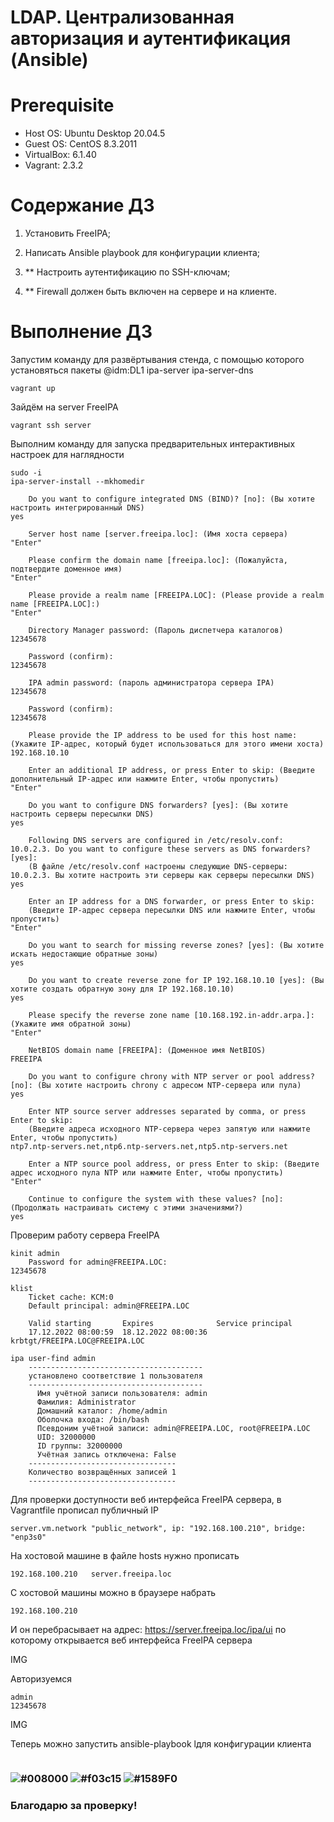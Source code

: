 # LDAP. Централизованная авторизация и аутентификация (Ansible)

# **Prerequisite**

- Host OS: Ubuntu Desktop 20.04.5
- Guest OS: CentOS 8.3.2011
- VirtualBox: 6.1.40
- Vagrant: 2.3.2

# **Содержание ДЗ**

1. Установить FreeIPA;

2. Написать Ansible playbook для конфигурации клиента;

3. ** Настроить аутентификацию по SSH-ключам;

4. ** Firewall должен быть включен на сервере и на клиенте.

# **Выполнение ДЗ**

Запустим команду для развёртывания стенда, с помощью которого установяться пакеты @idm:DL1 ipa-server ipa-server-dns
```
vagrant up
```

Зайдём на server FreeIPA
```
vagrant ssh server
```

Выполним команду для запуска предварительных интерактивных настроек для наглядности
```
sudo -i
ipa-server-install --mkhomedir

	Do you want to configure integrated DNS (BIND)? [no]: (Вы хотите настроить интегрированный DNS)
yes

	Server host name [server.freeipa.loc]: (Имя хоста сервера)
"Enter"

	Please confirm the domain name [freeipa.loc]: (Пожалуйста, подтвердите доменное имя)
"Enter"

	Please provide a realm name [FREEIPA.LOC]: (Please provide a realm name [FREEIPA.LOC]:)
"Enter"

	Directory Manager password: (Пароль диспетчера каталогов)
12345678

	Password (confirm):
12345678

	IPA admin password: (пароль администратора сервера IPA)
12345678

	Password (confirm):
12345678

	Please provide the IP address to be used for this host name: (Укажите IP-адрес, который будет использоваться для этого имени хоста)
192.168.10.10

	Enter an additional IP address, or press Enter to skip: (Введите дополнительный IP-адрес или нажмите Enter, чтобы пропустить)
"Enter"

	Do you want to configure DNS forwarders? [yes]: (Вы хотите настроить серверы пересылки DNS)
yes

	Following DNS servers are configured in /etc/resolv.conf: 10.0.2.3. Do you want to configure these servers as DNS forwarders? [yes]:
	(В файле /etc/resolv.conf настроены следующие DNS-серверы: 10.0.2.3. Вы хотите настроить эти серверы как серверы пересылки DNS)
yes

	Enter an IP address for a DNS forwarder, or press Enter to skip: 
	(Введите IP-адрес сервера пересылки DNS или нажмите Enter, чтобы пропустить)
"Enter"

	Do you want to search for missing reverse zones? [yes]: (Вы хотите искать недостающие обратные зоны)
yes

	Do you want to create reverse zone for IP 192.168.10.10 [yes]: (Вы хотите создать обратную зону для IP 192.168.10.10)
yes

	Please specify the reverse zone name [10.168.192.in-addr.arpa.]: (Укажите имя обратной зоны)
"Enter"

	NetBIOS domain name [FREEIPA]: (Доменное имя NetBIOS)
FREEIPA

	Do you want to configure chrony with NTP server or pool address? [no]: (Вы хотите настроить chrony с адресом NTP-сервера или пула)
yes

	Enter NTP source server addresses separated by comma, or press Enter to skip: 
	(Введите адреса исходного NTP-сервера через запятую или нажмите Enter, чтобы пропустить)
ntp7.ntp-servers.net,ntp6.ntp-servers.net,ntp5.ntp-servers.net

	Enter a NTP source pool address, or press Enter to skip: (Введите адрес исходного пула NTP или нажмите Enter, чтобы пропустить)
"Enter"

	Continue to configure the system with these values? [no]: (Продолжать настраивать систему с этими значениями?)
yes
```

Проверим работу сервера FreeIPA
```
kinit admin
	Password for admin@FREEIPA.LOC:
12345678

klist
	Ticket cache: KCM:0
	Default principal: admin@FREEIPA.LOC

	Valid starting       Expires              Service principal
	17.12.2022 08:00:59  18.12.2022 08:00:36  krbtgt/FREEIPA.LOC@FREEIPA.LOC
	
ipa user-find admin
	---------------------------------------
	установлено соответствие 1 пользователя
	---------------------------------------
	  Имя учётной записи пользователя: admin
	  Фамилия: Administrator
	  Домашний каталог: /home/admin
	  Оболочка входа: /bin/bash
	  Псевдоним учётной записи: admin@FREEIPA.LOC, root@FREEIPA.LOC
	  UID: 32000000
	  ID группы: 32000000
	  Учётная запись отключена: False
	---------------------------------
	Количество возвращённых записей 1
	---------------------------------
```

Для проверки доступности веб интерфейса FreeIPA сервера, в Vagrantfile прописал публичный IP
```
server.vm.network "public_network", ip: "192.168.100.210", bridge: "enp3s0"
```

На хостовой машине в файле hosts нужно прописать
```
192.168.100.210   server.freeipa.loc
```

С хостовой машины можно в браузере набрать
```
192.168.100.210
```

И он перебрасывает на адрес: https://server.freeipa.loc/ipa/ui по которому открывается веб интерфейса FreeIPA сервера

IMG

Авторизуемся
```
admin
12345678
```

IMG

Теперь можно запустить ansible-playbook lдля конфигурации клиента
```

``` 
















### ![#008000](https://placehold.co/15x15/008000/008000.png) ![#f03c15](https://placehold.co/15x15/f03c15/f03c15.png) ![#1589F0](https://placehold.co/15x15/1589F0/1589F0.png)
### Благодарю за проверку!
